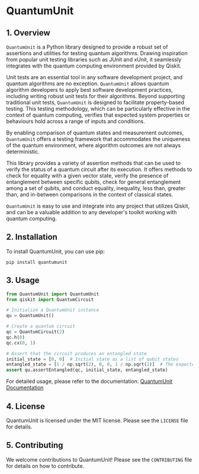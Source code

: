 # QuantumUnit

## 1. Overview

`QuantumUnit` is a Python library designed to provide a robust set of assertions and utilities for testing quantum algorithms. Drawing inspiration from popular unit testing libraries such as JUnit and xUnit, it seamlessly integrates with the quantum computing environment provided by Qiskit.

Unit tests are an essential tool in any software development project, and quantum algorithms are no exception. `QuantumUnit` allows quantum algorithm developers to apply best software development practices, including writing robust unit tests for their algorithms. Beyond supporting traditional unit tests, `QuantumUnit` is designed to facilitate property-based testing. This testing methodology, which can be particularly effective in the context of quantum computing, verifies that expected system properties or behaviours hold across a range of inputs and conditions.

By enabling comparison of quantum states and measurement outcomes, `QuantumUnit` offers a testing framework that accommodates the uniqueness of the quantum environment, where algorithm outcomes are not always deterministic.

This library provides a variety of assertion methods that can be used to verify the status of a quantum circuit after its execution. It offers methods to check for equality with a given vector state, verify the presence of entanglement between specific qubits, check for general entanglement among a set of qubits, and conduct equality, inequality, less than, greater than, and in-between comparisons in the context of classical states.

`QuantumUnit` is easy to use and integrate into any project that utilizes Qiskit, and can be a valuable addition to any developer's toolkit working with quantum computing.

## 2. Installation

To install QuantumUnit, you can use pip:

```
pip install quantumunit
```

## 3. Usage

```python
from QuantumUnit import QuantumUnit
from qiskit import QuantumCircuit

# Initialize a QuantumUnit instance
qu = QuantumUnit()

# Create a quantum circuit
qc = QuantumCircuit(2)
qc.h(0)
qc.cx(0, 1)

# Assert that the circuit produces an entangled state
initial_state = [0, 0]  # Initial state as a list of qubit states
entangled_state = [1 / np.sqrt(2), 0, 0, 1 / np.sqrt(2)]  # The expected entangled state
assert qu.assertEntangled(qc, initial_state, entangled_state)

```

For detailed usage, please refer to the documentation: [QuantumUnit Documentation](https://github.com/your_github/QuantumUnit)

## 4. License

QuantumUnit is licensed under the MIT license. Please see the `LICENSE` file for details.

## 5. Contributing

We welcome contributions to QuantumUnit! Please see the `CONTRIBUTING` file for details on how to contribute.
